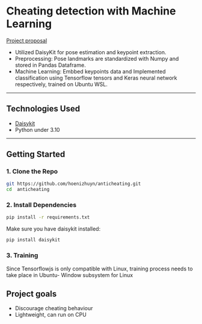 #  Cheating detection with Machine Learning

[Project proposal](https://docs.google.com/document/d/1PUzJkcLDxFbYRR6oJ0ql6Cc-tG1CB0NS91TuwV8VU8c/edit?tab=t.0)  

- Utilized DaisyKit for pose estimation and keypoint extraction. 
- Preprocessing: Pose landmarks are standardized with Numpy and stored in Pandas Dataframe. 
- Machine Learning: Embbed keypoints data and Implemented classification using Tensorflow tensors and Keras neural network respectively, trained on Ubuntu WSL.
---


##  Technologies Used

- [Daisykit](https://daisykit.nrl.ai/)
- Python under 3.10

---

##  Getting Started

### 1. Clone the Repo

```bash
git https://github.com/hoenizhuyn/anticheating.git
cd  anticheating
```
### 2. Install Dependencies

```bash
pip install -r requirements.txt
```
Make sure you have daisykit installed:

```bash
pip install daisykit
```
### 3. Training
Since Tensorflowjs is only compatible with Linux, training process needs to take place in Ubuntu- Window subsystem for Linux
## Project goals
- Discourage cheating behaviour
- Lightweight, can run on CPU
